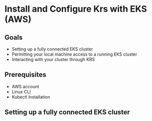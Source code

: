 # Install and Configure Krs with EKS (AWS)

## Goals

- Setting up a fully connected EKS cluster
- Permitting your local machine access to a running EKS cluster
- Interacting with your cluster through KRS

## Prerequisites

- AWS account
- Linux CLI
- Kubectl installation

## Setting up a fully connected EKS cluster


